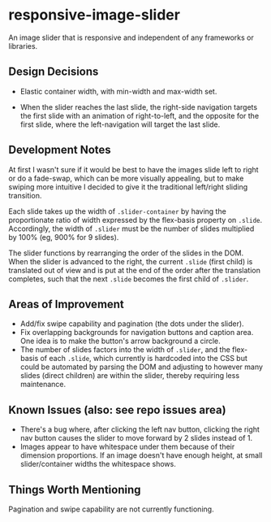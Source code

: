 # responsive-image-slider
An image slider that is responsive and independent of any frameworks or libraries.

## Design Decisions
* Elastic container width, with min-width and max-width set.

* When the slider reaches the last slide, the right-side navigation targets the first slide with an animation of right-to-left, and the opposite for the first slide, where the left-navigation will target the last slide.

## Development Notes
At first I wasn't sure if it would be best to have the images slide left to right or do a fade-swap, which can be more visually appealing, but to make swiping more intuitive I decided to give it the traditional left/right sliding transition.

Each slide takes up the width of ```.slider-container``` by having the proportionate ratio of width expressed by the flex-basis property on ```.slide```. Accordingly, the width of ```.slider``` must be the number of slides multiplied by 100% (eg, 900% for 9 slides).

The slider functions by rearranging the order of the slides in the DOM. When the slider is advanced to the right, the current ```.slide``` (first child) is translated out of view and is put at the end of the order after the translation completes, such that the next ```.slide``` becomes the first child of ```.slider```.

## Areas of Improvement
* Add/fix swipe capability and pagination (the dots under the slider).
* Fix overlapping backgrounds for navigation buttons and caption area. One idea is to make the button's arrow background a circle.
* The number of slides factors into the width of ```.slider```, and the flex-basis of each ```.slide```, which currently is hardcoded into the CSS but could be automated by parsing the DOM and adjusting to however many slides (direct children) are within the slider, thereby requiring less maintenance.

## Known Issues (also: see repo issues area)
* There's a bug where, after clicking the left nav button, clicking the right nav button causes the slider to move forward by 2 slides instead of 1.
* Images appear to have whitespace under them because of their dimension proportions. If an image doesn't have enough height, at small slider/container widths the whitespace shows.

## Things Worth Mentioning
Pagination and swipe capability are not currently functioning.
